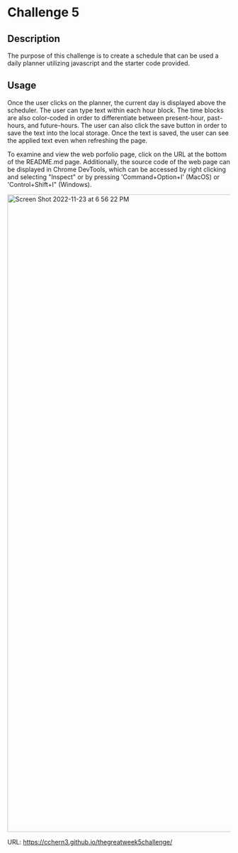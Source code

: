 # Challenge 5

## Description
The purpose of this challenge is to create a schedule that can be used a daily planner utilizing javascript and the starter code provided.

## Usage
Once the user clicks on the planner, the current day is displayed above the scheduler. The user can type text within each hour block. The time blocks are also color-coded in order to differentiate between present-hour, past-hours, and future-hours.
The user can also click the save button in order to save the text into the local storage. Once the text is saved, the user can see the applied text even when refreshing the page. 

To examine and view the web porfolio page, click on the URL at the bottom of the README.md page. Additionally, the source code of the web page can be displayed in Chrome DevTools, which can be accessed by right clicking and selecting "Inspect" or by pressing 'Command+Option+I' (MacOS) or 'Control+Shift+I" (Windows).

<img width="1435" alt="Screen Shot 2022-11-23 at 6 56 22 PM" src="https://user-images.githubusercontent.com/25966179/203665894-0594f84d-034d-40c5-8478-77596e49bcb8.png">

URL: https://cchern3.github.io/thegreatweek5challenge/
